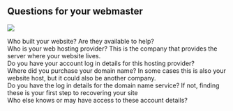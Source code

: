 ## Questions for your webmaster
![](recap.png)

Who built your website? Are they available to help?
<br>
Who is your web hosting provider? This is the company that provides the server where your website lives.
<br>
Do you have your account log in details for this hosting provider?
<br>
Where did you purchase your domain name? In some cases this is also your website host, but it could also be another company.
<br>
Do you have the log in details for the domain name service? If not, finding these is your first step to recovering your site
<br>
Who else knows or may have access to these account details?
